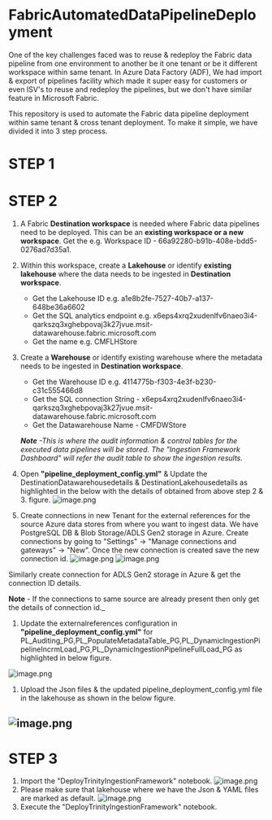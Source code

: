# FabricAutomatedDataPipelineDeployment
One of the key challenges faced was to reuse & redeploy the Fabric data pipeline from one environment to another be it one tenant or be it different workspace within same tenant. In Azure Data Factory (ADF), We had import & export of pipelines facility which made it super easy for customers or even ISV's to reuse and redeploy the pipelines, but we don't have similar feature in Microsoft Fabric.

This repository is used to automate the Fabric data pipeline deployment within same tenant & cross tenant deployment. To make it simple, we have divided it into 3 step process.

# STEP 1
# STEP 2

1. A Fabric **Destination workspace** is needed where Fabric data pipelines need to be deployed. This can be an **existing workspace or a new workspace**. Get the e.g. Workspace ID - 66a92280-b91b-408e-bdd5-0276ad7d35a1.
1. Within this workspace, create a **Lakehouse** or identify **existing lakehouse** where the data needs to be ingested in **Destination workspace**.
    - Get the Lakehouse ID e.g. a1e8b2fe-7527-40b7-a137-648be36a6602
    - Get the SQL analytics endpoint e.g. x6eps4xrq2xudenlfv6naeo3i4-qarkszq3xghebpovaj3k27jvue.msit-datawarehouse.fabric.microsoft.com
    - Get the name e.g. CMFLHStore
1. Create a **Warehouse** or identify existing warehouse where the metadata needs to be ingested in **Destination workspace**. 

     - Get the Warehouse ID e.g. 4114775b-f303-4e3f-b230-c31c555466d8
     - Get the SQL connection String - x6eps4xrq2xudenlfv6naeo3i4-qarkszq3xghebpovaj3k27jvue.msit-datawarehouse.fabric.microsoft.com
     - Get the Datawarehouse Name  - CMFDWStore

   _**Note** -This is where the audit information & control tables for the executed data pipelines will be stored. The "Ingestion Framework Dashboard" will refer the audit table to show the ingestion results._

1. Open **"pipeline_deployment_config.yml"** & Update the DestinationDatawarehousedetails & DestinationLakehousedetails as highlighted in the below with the details of obtained from above step 2 & 3. figure.
![image.png](/.attachments/image-ffc80cba-2d94-497d-9ee0-dc8eb48b71d4.png)

1. Create connections in new Tenant for the external references for the source Azure data stores from where you want to ingest data. We have PostgreSQL DB & Blob Storage/ADLS Gen2 storage in Azure. 
Create connections by going to "Settings" -> "Manage connections and gateways" -> "New". Once the new connection is created save the new connection id.
![image.png](/.attachments/image-853211e7-d0ec-4078-93aa-5d2c12e9b3f2.png)
![image.png](/.attachments/image-e158e193-fc57-4d5e-a601-05b32576adb3.png)

Similarly create connection for ADLS Gen2 storage in Azure & get the connection ID details.

**Note** - If the connections to same source are already present then only get the details of connection id._

1. Update the externalreferences configuration in **"pipeline_deployment_config.yml"**  for PL_Auditing_PG,PL_PopulateMetadataTable_PG,PL_DynamicIngestionPipelineIncrmLoad_PG,PL_DynamicIngestionPipelineFullLoad_PG as highlighted in below figure.

![image.png](/.attachments/image-55a2ccbb-81fb-4e94-b10d-06141b1909d0.png)

1. Upload the Json files & the updated pipeline_deployment_config.yml file in the lakehouse as shown in the below figure.

![image.png](/.attachments/image-ea5fde20-f059-4d34-8df9-1a046622f581.png)
--------------------

# STEP 3
1. Import the "DeployTrinityIngestionFramework" notebook.
![image.png](/.attachments/image-e14ba5ea-3a3c-4af4-b844-7406513c3a19.png)
1. Please make sure that lakehouse where we have the Json & YAML files are marked as default.
![image.png](/.attachments/image-7e8d27d9-9076-4e5c-9e51-bbe1951b959b.png)
1. Execute the "DeployTrinityIngestionFramework" notebook.
